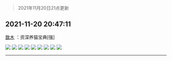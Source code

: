 > 2021年11月20日21点更新
<link rel="stylesheet" href="https://cdn.jsdelivr.net/gh/taotie6/sampleJSON@main/css/photo_show.css">
<meta name="referrer" content="no-referrer" />


 ## 2021-11-20 20:47:11 

 [㪚木](https://www.coolapk.com/feed/31604410?shareKey=ZWE5YzcyNGNkOWZhNjE5OGYyYTc~) ：资深养猫宝典[强] 

<div class="album">
<img class="img-item" src="http://image.coolapk.com/feed/2021/1120/20/1081091_61cffe22_2428_2658_70@1080x857.png" />
<img class="img-item" src="http://image.coolapk.com/feed/2021/1120/20/1081091_35eea930_2428_2668_612@1080x877.png" />
<img class="img-item" src="http://image.coolapk.com/feed/2021/1120/20/1081091_da2065c7_2428_2679_402@1080x907.png" />
<img class="img-item" src="http://image.coolapk.com/feed/2021/1120/20/1081091_2aebd651_2428_2685_190@1080x829.png" />
<img class="img-item" src="http://image.coolapk.com/feed/2021/1120/20/1081091_f841bb4c_2428_2691_389@1080x830.jpeg" />
<img class="img-item" src="http://image.coolapk.com/feed/2021/1120/20/1081091_6439558f_2428_2695_117@1080x872.jpeg" />
<img class="img-item" src="http://image.coolapk.com/feed/2021/1120/20/1081091_ddb11f42_2428_2703_660@1080x846.png" />
<img class="img-item" src="http://image.coolapk.com/feed/2021/1120/20/1081091_c1b3d92a_2428_2712_564@1080x921.jpeg" />
<img class="img-item" src="http://image.coolapk.com/feed/2021/1120/20/1081091_64aeaafa_2428_2718_699@1080x858.jpeg" />
</div>

 ------- 

